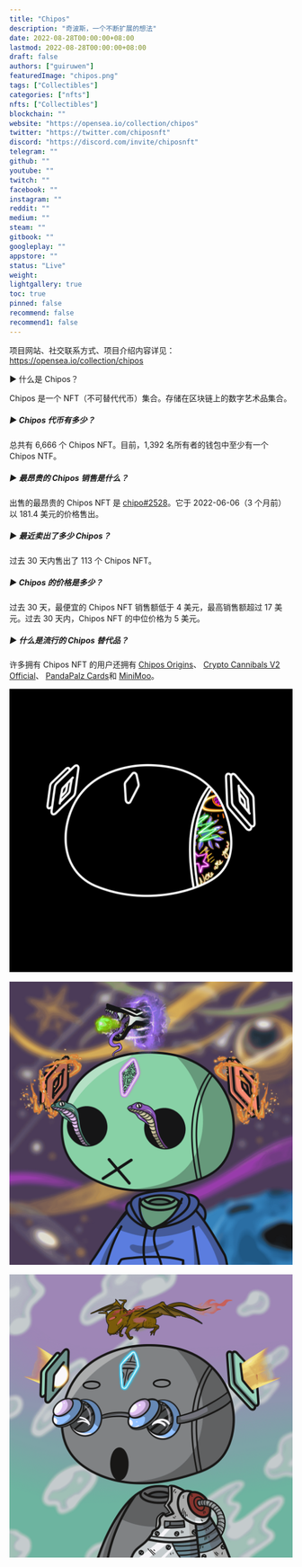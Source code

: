 ```yaml
---
title: "Chipos"
description: "奇波斯，一个不断扩展的想法"
date: 2022-08-28T00:00:00+08:00
lastmod: 2022-08-28T00:00:00+08:00
draft: false
authors: ["guiruwen"]
featuredImage: "chipos.png"
tags: ["Collectibles"]
categories: ["nfts"]
nfts: ["Collectibles"]
blockchain: ""
website: "https://opensea.io/collection/chipos"
twitter: "https://twitter.com/chiposnft"
discord: "https://discord.com/invite/chiposnft"
telegram: ""
github: ""
youtube: ""
twitch: ""
facebook: ""
instagram: ""
reddit: ""
medium: ""
steam: ""
gitbook: ""
googleplay: ""
appstore: ""
status: "Live"
weight: 
lightgallery: true
toc: true
pinned: false
recommend: false
recommend1: false
---
```

项目网站、社交联系方式、项目介绍内容详见：https://opensea.io/collection/chipos

 ▶ 什么是 Chipos？

Chipos 是一个 NFT（不可替代代币）集合。存储在区块链上的数字艺术品集合。

##### ▶ Chipos 代币有多少？

总共有 6,666 个 Chipos NFT。目前，1,392 名所有者的钱包中至少有一个 Chipos NTF。

##### ▶ 最昂贵的 Chipos 销售是什么？

出售的最昂贵的 Chipos NFT 是 [chipo#2528](https://www.nft-stats.com/asset/0xea539013ee2759e9553b43ec963d5885681de3df/2528)。它于 2022-06-06（3 个月前）以 181.4 美元的价格售出。

##### ▶ 最近卖出了多少 Chipos？

过去 30 天内售出了 113 个 Chipos NFT。

##### ▶ Chipos 的价格是多少？

过去 30 天，最便宜的 Chipos NFT 销售额低于 4 美元，最高销售额超过 17 美元。过去 30 天内，Chipos NFT 的中位价格为 5 美元。

##### ▶ 什么是流行的 Chipos 替代品？

许多拥有 Chipos NFT 的用户还拥有 [Chipos Origins](https://www.nft-stats.com/collection/chipos-origins)、 [Crypto Cannibals V2 Official](https://www.nft-stats.com/collection/crypto-cannibals-v2-official)、 [PandaPalz Cards](https://www.nft-stats.com/collection/pandapalz-cards)和 [MiniMoo](https://www.nft-stats.com/collection/minimoo)。



![nft](01.jpg)

![nft](02.png)

![nft](03.png)